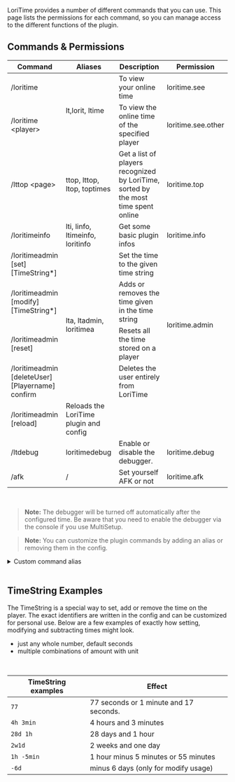 LoriTime provides a number of different commands that you can use. This page lists the permissions for each command, so you can manage access to the different functions of the plugin.

## Commands & Permissions
<table class="tg">
<thead>
  <tr>
    <th class="tg-uzvj">Command</th>
    <th class="tg-uzvj">Aliases</th>
    <th class="tg-uzvj">Description</th>
    <th class="tg-uzvj">Permission</th>
  </tr>
</thead>
<tbody>
  <tr>
    <td class="tg-9wq8">/loritime</td>
    <td class="tg-9wq8" rowspan="2">lt,lorit, ltime</td>
    <td class="tg-9wq8">To view your online time</td>
    <td class="tg-9wq8">loritime.see</td>
  </tr>
  <tr>
    <td class="tg-9wq8">/loritime &lt;player&gt;</td>
    <td class="tg-9wq8">To view the online time of the specified player</td>
    <td class="tg-9wq8">loritime.see.other</td>
  </tr>
  <tr>
    <td class="tg-9wq8">/lttop &lt;page&gt;</td>
    <td class="tg-9wq8">ttop, lttop, ltop, toptimes</td>
    <td class="tg-9wq8">Get a list of players recognized by LoriTime, sorted by the most time spent online</td>
    <td class="tg-9wq8">loritime.top</td>
  </tr>
  <tr>
    <td class="tg-9wq8">/loritimeinfo</td>
    <td class="tg-9wq8">lti, linfo, ltimeinfo, loritinfo</td>
    <td class="tg-9wq8">Get some basic plugin infos</td>
    <td class="tg-9wq8">loritime.info</td>
  </tr>
  <tr>
    <td class="tg-9wq8">/loritimeadmin [set] [TimeString*]</td>
    <td class="tg-9wq8" rowspan="4">lta, ltadmin, loritimea</td>
    <td class="tg-9wq8">Set the time to the given time string</td>
    <td class="tg-9wq8" rowspan="4">loritime.admin</td>
  </tr>
  <tr>
    <td class="tg-9wq8">/loritimeadmin [modify] [TimeString*]</td>
    <td class="tg-9wq8">Adds or removes the time given in the time string</td>
  </tr>
  <tr>
    <td class="tg-9wq8">/loritimeadmin [reset]</td>
    <td class="tg-9wq8">Resets all the time stored on a player</td>
  </tr>
  <tr>
    <td class="tg-9wq8">/loritimeadmin [deleteUser] [Playername] confirm</td>
    <td class="tg-9wq8">Deletes the user entirely from LoriTime</td>
  </tr>
  <tr>
    <td class="tg-9wq8">/loritimeadmin [reload]</td>
    <td class="tg-9wq8">Reloads the LoriTime plugin and config</td>
  </tr>
  <tr>
      <td class="tg-9wq8">/ltdebug</td>
      <td class="tg-9wq8">loritimedebug</td>
      <td class="tg-9wq8">Enable or disable the debugger.</td>
      <td class="tg-9wq8">loritime.debug</td>
  </tr>
  <tr>
      <td class="tg-9wq8">/afk</td>
      <td class="tg-9wq8">/</td>
      <td class="tg-9wq8">Set yourself AFK or not</td>
      <td class="tg-9wq8">loritime.afk</td>
  </tr>
  
</tbody>
</table>

<br>

> **Note:** The debugger will be turned off automatically after the configured time. Be aware that you need to enable the debugger via the console if you use MultiSetup.<br>

> **Note:** You can customize the plugin commands by adding an alias or removing them in the config.
<details>
<summary>Custom command alias</summary>

```yml
##############
#  Commands  #
##############

# In case you want to add some aliases to the commands, you can do it here.
# There are some given aliases, but you can add or remove them.
command:
  LoriTimeAdmin:
    alias:
      - 'lta'
      - 'ltadmin'
      - 'loritimea'
  LoriTime:
    alias:
      - 'lt'
      - 'loritime'
      - 'lorit'
  LoriTimeTop:
    alias:
      - "ttop"
      - "lttop"
      - "ltop"
      - "toptimes"
  Afk:
    alias: [ ]
```

</details>

<br>


## TimeString Examples
The TimeString is a special way to set, add or remove the time on the player. The exact identifiers are written in the config and can be customized for personal use. Below are a few examples of exactly how setting, modifying and subtracting times might look. <br>
* just any whole number, default seconds <br>
* multiple combinations of amount with unit <br>
<br>

| TimeString examples | Effect                                 |
|---------------------|----------------------------------------|
| `77`                | 77 seconds or 1 minute and 17 seconds. |
| `4h 3min`           | 4 hours and 3 minutes                  |
| `28d 1h`            | 28 days and 1 hour                     |
| `2w1d`              | 2 weeks and one day                    |
| `1h -5min`          | 1 hour minus 5 minutes or 55 minutes   |
| `-6d`               | minus 6 days (only for modify usage)   |

